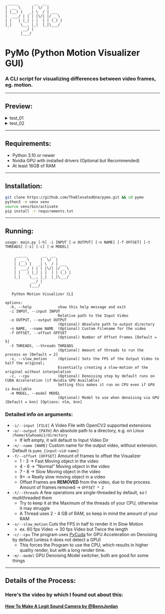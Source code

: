      _____       __  __       
    |  __ \     |  \/  |      
    | |__) |   _| \  / | ___  
    |  ___/ | | | |\/| |/ _ \ 
    | |   | |_| | |  | | (_) |
    |_|    \__, |_|  |_|\___/ 
            __/ |             
           |___/
# PyMo (Python Motion Visualizer GUI)
### A CLI script for visualizing differences between video frames, eg. motion.

---

## Preview:

<details>
     <summary>test_01</summary>
     <video src="https://github.com/user-attachments/assets/fb343f2b-77e3-499a-925a-2cc816e2bcc5"></video>
     <hr>
     <h3>KNN PyCUDA</h3>
     <video src="https://github.com/user-attachments/assets/865683c9-b03c-43d7-a301-5b31e13161e5"></video>
     <h3>NLM2 PyCUDA</h3>
     <video src="https://github.com/user-attachments/assets/ff525d74-a4f6-42ed-8bda-7c2b3789256d"></video>
     <h3>CPU</h3>
     <video src="https://github.com/user-attachments/assets/39a1633f-248f-41e4-bab0-532e9125a24e"></video>
</details>

<details>
     <summary>test_02</summary>
     <video src="https://github.com/user-attachments/assets/104d2347-27bf-44f2-8418-94abc265527b"></video>
     <hr>
     <h3>KNN PyCUDA</h3>
     <video src="https://github.com/user-attachments/assets/a3b082ca-35d3-4b3d-8593-68edb36dd65e"></video>
     <h3>NLM2 PyCUDA</h3>
     <video src="https://github.com/user-attachments/assets/72ddcabe-0c50-4719-8c85-0aa36803ba5c"></video>
     <h3>CPU</h3>
     <video src="https://github.com/user-attachments/assets/deeb1c6f-94c2-46e4-8f69-f4a36ed08653"></video>
</details>

---

## Requirements:
- Python 3.10 or newer
- Nvidia GPU with installed drivers (Optional but Recommended)
- At least 16GB of RAM

---

## Installation:
```bash
git clone https://github.com/TheElevatedOne/pymo.git && cd pymo
python3 -m venv venv
source venv/bin/activate
pip install -r requirements.txt
```

---

## Running:
```
usage: main.py [-h] -i INPUT [-o OUTPUT] [-n NAME] [-f OFFSET] [-t THREADS] [-s] [-c] [-m MODEL]

     _____       __  __       
    |  __ \     |  \/  |      
    | |__) |   _| \  / | ___  
    |  ___/ | | | |\/| |/ _ \ 
    | |   | |_| | |  | | (_) |
    |_|    \__, |_|  |_|\___/ 
            __/ |             
           |___/              
           
   Python Motion Visualizer CLI

options:
  -h, --help            show this help message and exit
  -i INPUT, --input INPUT
                        Relative path to the Input Video
  -o OUTPUT, --output OUTPUT
                        (Optional) Absolute path to output directory
  -n NAME, --name NAME  (Optional) Custom Filename for the video
  -f OFFSET, --offset OFFSET
                        (Optional) Number of Offset Frames [Default = 5]
  -t THREADS, --threads THREADS
                        (Optional) Amount of threads to run the process on [Default = 2]
  -s, --slow_motion     (Optional) Sets the FPS of the Output Video to half the original;
                        Essentially creating a slow-motion of the original without interpolation
  -c, --cpu             (Optional) Denoising step by default runs on CUDA Acceleration (if Nvidia GPU Available)
                        Setting this makes it run on CPU even if GPU is Available
  -m MODEL, --model MODEL
                        (Optional) Model to use when denoising via GPU [Default = knn] [Options: nlm, knn]
```

### Detailed info on arguments:
- `-i/--input [FILE]` A Video File with OpenCV2 supported extensions
- `-o/--output [PATH]` An absolute path to a directory, e.g. on Linux `/home/${whoami}/directory`
  - If left empty, it will default to Input Video Dir
- `-n/--name [NAME]` Custom name for the output video, without extension. Default is `pymo_{input-vid-name}`
- `-f/--offset [OFFSET]` Amount of frames to offset the Visualizer
  - 1 - 3 -> Fast Moving object in the video
  - 4 - 6 -> "Normal" Moving object in the video
  - 7 - 8 -> Slow Moving object in the video
  - 9+ -> Really slow moving object in a video
  - Offset Frames are **REMOVED** from the video, due to the process. Amount of frames removed -> `OFFSET * 2`
- `-t/--threads` A few operations are single-threaded by default, so I multithreaded them
  - Try to keep it at the Maximum of the threads of your CPU, otherwise it may struggle
  - A Thread uses 2 - 4 GB of RAM, so keep in mind the amount of your RAM
- `-s/--slow_motion` Cuts the FPS in half to render it in Slow Motion
  - ex. 60 fps Video -> 30 fps Video but Twice the length
- `-c/--cpu` The program uses [PyCuda](https://pypi.org/project/pycuda/) for GPU Acceleration on Denoising by default (unless it does not detect a GPU)
  - This forces the Program to use the CPU, which results in higher quality render, but with a long render time.
- `-m/--model` GPU Denoising Model switcher, both are good for some things

---

## Details of the Process:

### Here's the video by which I found out about this: 
#### [How To Make A Legit Sound Camera by @BennJordan](https://www.youtube.com/watch?v=c5ynZ3lMQJc)
